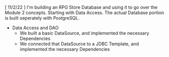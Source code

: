 [ 11/2/22 ] I'm building an RPG Store Database and using it to go over the Module 2 concepts. Starting with Data Access. The actual Database portion is built seperately with PostgreSQL. 

- Data Access and DAO
	+ We built a basic DataSource, and implemented the necessary Dependencies
	+ We connected that DataSource to a JDBC Template, and implemented the necessary Dependencies









<!-- 

Paragraphing 

        import java.util.Whackadoo;
        
        public static void main(String[] args) {
        	System.out.println("Hello Markdown Codeblock")
        }

### 1st order of business
The actual business 

- Thing of Purpose
- Thing of Necessity
- Thing of Importance

1. Assess
2. Approach
3. Assemble

### 2nd Order of Business
TBD 

-->